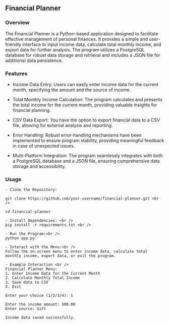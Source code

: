 ## Financial Planner

### Overview
The Financial Planner is a Python-based application designed to facilitate effective management of personal finances. It provides a simple and user-friendly interface to input income data, calculate total monthly income, and export data for further analysis. The program utilizes a PostgreSQL database for robust data storage and retrieval and includes a JSON file for additional data persistence.

### Features
* Income Data Entry:
Users can easily enter income data for the current month, specifying the amount and the source of income.

* Total Monthly Income Calculation:
The program calculates and presents the total income for the current month, providing valuable insights for financial planning.

* CSV Data Export:
You have the option to export financial data to a CSV file, allowing for external analysis and reporting.

* Error Handling:
Robust error-handling mechanisms have been implemented to ensure program stability, providing meaningful feedback in case of unexpected issues.

* Multi-Platform Integration:
The program seamlessly integrates with both a PostgreSQL database and a JSON file, ensuring comprehensive data storage and accessibility.

### Usage
```
- Clone the Repository:

git clone https://github.com/your-username/financial-planner.git <br />

cd financial-planner

- Install Dependencies: <br />
pip install -r requirements.txt <br />

- Run the Program:<br />
python app.py

- Interact with the Menu:<br />
Follow the on-screen menu to enter income data, calculate total monthly income, export data, or exit the program.

- Example Interaction <br />
Financial Planner Menu:
1. Enter Income Data for the Current Month
2. Calculate Monthly Total Income
3. Save data to CSV
4. Exit

Enter your choice (1/2/3/4): 1

Enter the income amount: 500.00
Enter source: Gift

Income data saved successfully.
```